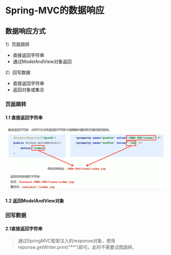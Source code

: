 # Spring-MVC的数据响应

## 数据响应方式

1）页面跳转

- 直接返回字符串
- 通过ModelAndView对象返回

2）回写数据

- 直接返回字符串
- 返回对象或集合

### 

### 页面跳转

#### 1.1 直接返回字符串



![image-20210310172340825](image/image-20210310172340825.png)



#### 1.2 返回ModelAndView对象



### 回写数据

#### 2.1直接返回字符串

> 通过SpringMVC框架注入的response对象，使用reponse.getWriter.print("**")即可。此时不需要试图跳转，